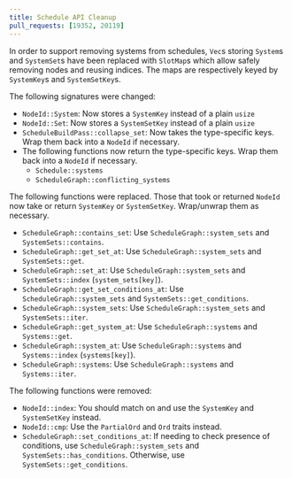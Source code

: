```yaml
---
title: Schedule API Cleanup
pull_requests: [19352, 20119]
---
```


In order to support removing systems from schedules, `Vec`s storing `System`s and
`SystemSet`s have been replaced with `SlotMap`s which allow safely removing nodes and
reusing indices. The maps are respectively keyed by `SystemKey`s and `SystemSetKey`s.

The following signatures were changed:

- `NodeId::System`: Now stores a `SystemKey` instead of a plain `usize`
- `NodeId::Set`: Now stores a `SystemSetKey` instead of a plain `usize`
- `ScheduleBuildPass::collapse_set`: Now takes the type-specific keys. Wrap them back into a `NodeId` if necessary.
- The following functions now return the type-specific keys. Wrap them back into a `NodeId` if necessary.
  - `Schedule::systems`
  - `ScheduleGraph::conflicting_systems`

The following functions were replaced. Those that took or returned `NodeId` now
take or return `SystemKey` or `SystemSetKey`. Wrap/unwrap them as necessary.

- `ScheduleGraph::contains_set`: Use `ScheduleGraph::system_sets` and `SystemSets::contains`.
- `ScheduleGraph::get_set_at`: Use `ScheduleGraph::system_sets` and `SystemSets::get`.
- `ScheduleGraph::set_at`: Use `ScheduleGraph::system_sets` and `SystemSets::index` (`system_sets[key]`).
- `ScheduleGraph::get_set_conditions_at`: Use `ScheduleGraph::system_sets` and `SystemSets::get_conditions`.
- `ScheduleGraph::system_sets`: Use `ScheduleGraph::system_sets` and `SystemSets::iter`.
- `ScheduleGraph::get_system_at`: Use `ScheduleGraph::systems` and `Systems::get`.
- `ScheduleGraph::system_at`: Use `ScheduleGraph::systems` and `Systems::index` (`systems[key]`).
- `ScheduleGraph::systems`: Use `ScheduleGraph::systems` and `Systems::iter`.

The following functions were removed:

- `NodeId::index`: You should match on and use the `SystemKey` and `SystemSetKey` instead.
- `NodeId::cmp`: Use the `PartialOrd` and `Ord` traits instead.
- `ScheduleGraph::set_conditions_at`: If needing to check presence of conditions,
  use `ScheduleGraph::system_sets` and `SystemSets::has_conditions`.
  Otherwise, use `SystemSets::get_conditions`.

